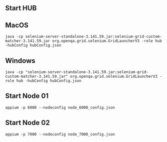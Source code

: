 ## Start HUB

## MacOS

```
java -cp selenium-server-standalone-3.141.59.jar:selenium-grid-custom-matcher-3.141.59.jar org.openqa.grid.selenium.GridLauncherV3 -role hub -hubConfig hubConfig.json
```

## Windows

```
java -cp "selenium-server-standalone-3.141.59.jar;selenium-grid-custom-matcher-3.141.59.jar" org.openqa.grid.selenium.GridLauncherV3 -role hub -hubConfig hubConfig.json
```

## Start Node 01

```
appium -p 6000 --nodeconfig node_6000_config.json
```

## Start Node 02

```
appium -p 7000 --nodeconfig node_7000_config.json
```